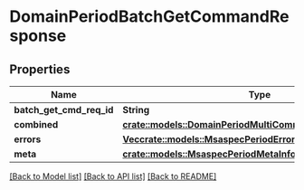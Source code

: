 # DomainPeriodBatchGetCommandResponse

## Properties

Name | Type | Description | Notes
------------ | ------------- | ------------- | -------------
**batch_get_cmd_req_id** | **String** |  |
**combined** | [**crate::models::DomainPeriodMultiCommandExecuteResponse**](domain.MultiCommandExecuteResponse.md) |  |
**errors** | [**Vec<crate::models::MsaspecPeriodError>**](msaspec.Error.md) |  |
**meta** | [**crate::models::MsaspecPeriodMetaInfo**](msaspec.MetaInfo.md) |  |

[[Back to Model list]](../README.md#documentation-for-models) [[Back to API list]](../README.md#documentation-for-api-endpoints) [[Back to README]](../README.md)
